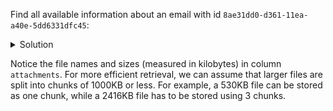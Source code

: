 Find all available information about an email with id `8ae31dd0-d361-11ea-a40e-5dd6331dfc45`:

<details>
  <summary>Solution</summary>
```
SELECT id, "to", "from",
       toTimestamp(id) AS timestamp,
       subject, body,
       attachments
FROM emails
WHERE id = 8ae31dd0-d361-11ea-a40e-5dd6331dfc45;
```{{execute}}
</details>

Notice the file names and sizes (measured in kilobytes) in column `attachments`. For more efficient retrieval, we can assume that larger files are split into 
chunks of 1000KB or less. For example, a 530KB file can be stored as one chunk, while a 2416KB file has to be stored using 3 chunks.  
